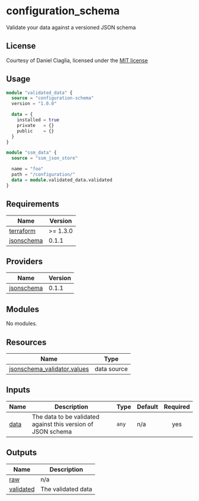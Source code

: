 # configuration_schema

Validate your data against a versioned JSON schema 

## License
Courtesy of Daniel Ciaglia, licensed under the [MIT license](https://opensource.org/license/mit/)

## Usage

```terraform
module "validated_data" {
  source = "configuration-schema"
  version = "1.0.0"

  data = {
    installed = true
    private   = {}
    public    = {}
  }
}

module "ssm_data" {
  source = "ssm_json_store"

  name = "foo"
  path = "/configuration/"
  data = module.validated_data.validated
}
```

<!-- BEGIN_TF_DOCS -->
## Requirements

| Name | Version |
|------|---------|
| <a name="requirement_terraform"></a> [terraform](#requirement\_terraform) | >= 1.3.0 |
| <a name="requirement_jsonschema"></a> [jsonschema](#requirement\_jsonschema) | 0.1.1 |

## Providers

| Name | Version |
|------|---------|
| <a name="provider_jsonschema"></a> [jsonschema](#provider\_jsonschema) | 0.1.1 |

## Modules

No modules.

## Resources

| Name | Type |
|------|------|
| [jsonschema_validator.values](https://registry.terraform.io/providers/nekottyo/jsonschema/0.1.1/docs/data-sources/validator) | data source |

## Inputs

| Name | Description | Type | Default | Required |
|------|-------------|------|---------|:--------:|
| <a name="input_data"></a> [data](#input\_data) | The data to be validated against this version of JSON schema | `any` | n/a | yes |

## Outputs

| Name | Description |
|------|-------------|
| <a name="output_raw"></a> [raw](#output\_raw) | n/a |
| <a name="output_validated"></a> [validated](#output\_validated) | The validated data |
<!-- END_TF_DOCS -->